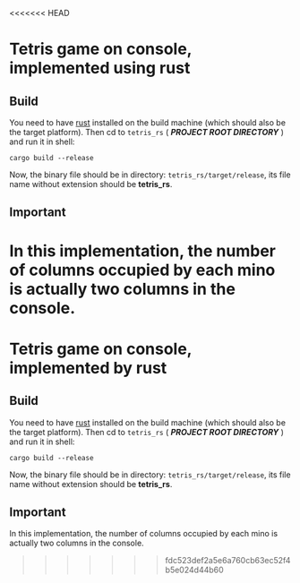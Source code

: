 <<<<<<< HEAD
# Tetris game on console, implemented using rust

## Build

You need to have [rust](https://www.rust-lang.org) installed on the build machine (which should also be the target platform). Then cd to `tetris_rs` ( ***PROJECT ROOT DIRECTORY*** ) and run it in shell:

```shell
cargo build --release
```

Now, the binary file should be in directory: `tetris_rs/target/release`, its file name without extension should be **tetris_rs**.

## Important

In this implementation, the number of columns occupied by each mino is actually two columns in the console.
=======
# Tetris game on console, implemented by rust

## Build

You need to have [rust](https://www.rust-lang.org) installed on the build machine (which should also be the target platform). Then cd to `tetris_rs` ( ***PROJECT ROOT DIRECTORY*** ) and run it in shell:

```shell
cargo build --release
```

Now, the binary file should be in directory: `tetris_rs/target/release`, its file name without extension should be **tetris_rs**.

## Important

In this implementation, the number of columns occupied by each mino is actually two columns in the console.
>>>>>>> fdc523def2a5e6a760cb63ec52f4b5e024d44b60
